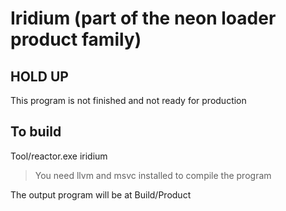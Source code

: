 # Iridium (part of the neon loader product family)

## HOLD UP
This program is not finished and not ready for production

## To build
Tool/reactor.exe iridium

> You need llvm and msvc installed to compile the program

The output program will be at Build/Product